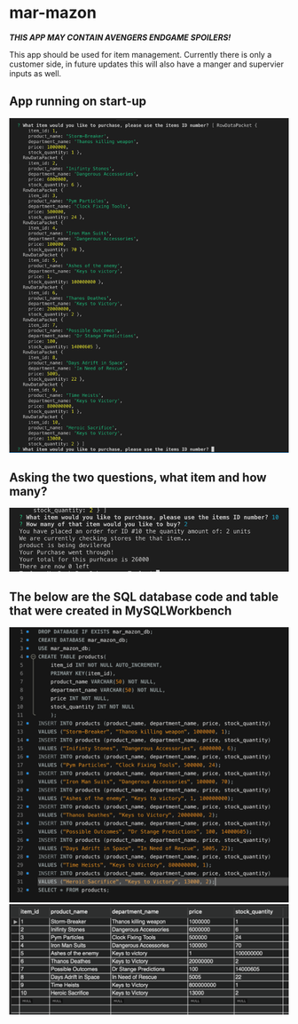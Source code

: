 # mar-mazon

***THIS APP MAY CONTAIN AVENGERS ENDGAME SPOILERS!***

This app should be used for item management. Currently there is only a customer side, in future updates this will also have a manger and supervier inputs as well.

## App running on start-up

![alt text](https://github.com/tayler176/b-amazon/blob/master/images/Screen%20Shot%204.png)

## Asking the two questions, what item and how many?

![alt text](https://github.com/tayler176/b-amazon/blob/master/images/Screen%20Shot%203.png)

## The below are the SQL database code and table that were created in MySQLWorkbench
![alt text](https://github.com/tayler176/b-amazon/blob/master/images/Screen%20Shot%202.png)
![alt text](https://github.com/tayler176/b-amazon/blob/master/images/Screen%20Shot%201.png)
